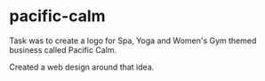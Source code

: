 # pacific-calm

Task was to create a logo for Spa, Yoga and Women's Gym themed business called Pacific Calm.

Created a web design around that idea.
